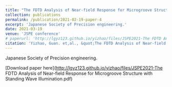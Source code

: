 ```yaml
---
title: "The FDTD Analysis of Near-field Response for Microgroove Structure with Standing Wave Illumination(2nd report)"
collection: publications
permalink: /publication/2021-02-19-paper-4
excerpt: 'Japanese Society of Precision engineering.'
date: 2021-03-19
venue: 'JSPE conference'
# paperurl: 'http://lgyz123.github.io/yizhao/files/JSPE2021-The FDTD Analysis of Near-field Response for Microgroove Structure with Standing Wave Illumination.pdf'
citation: 'Yizhao, Guan. et,al., &quot;The FDTD Analysis of Near-field Response for Microgroove Structure with Standing Wave Illumination(2nd report).&quot; <i>JSPE conference 2021</i>. 3.'
---
```

Japanese Society of Precision engineering.

[Download paper here](http://lgyz123.github.io/yizhao/files/JSPE2021-The FDTD Analysis of Near-field Response for Microgroove Structure with Standing Wave Illumination.pdf)
